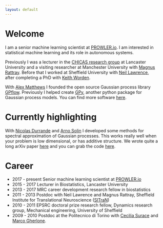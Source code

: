 ```yaml
---
layout: default
---
```

# Welcome
I am a senior machine learning scientist at [PROWLER.io](http://prowler.io). I am interested in statistical machine learning and its role in autonomous systems.

Previously I was a lecturer in the [CHICAS research group](http://chicas.lancaster-university.uk) at Lancaster University and a 
visiting researcher at Manchester University with [Magnus Rattray](http://www.ls.manchester.ac.uk/people/profile/?alias=rattraym). Before that I worked at Sheffield University with [Neil Lawrence](https://www.sheffield.ac.uk/neuroscience/staff/lawrence), after completing a PhD with [Keith Worden](http://shef.ac.uk/drg/people/keith).

With [Alex Matthews](http://mlg.eng.cam.ac.uk/?portfolio=alex-matthews) I founded the open source Gaussian process library [GPflow](https://github.com/GPflow/GPflow). Previously
I helped create [GPy](http://github.com/sheffieldML/GPy), another python package for Gaussian process models. You can find more software [here](code).

# Currently highlighting

With [Nicolas Durrande](https://sites.google.com/site/nicolasdurrandehomepage/) and [Arno Solin](http://becs.aalto.fi/~asolin/) I developed some methods for spectral approximation of Gaussian processes. This works really well when your problem is low dimensional, or has additive structure. We wrote quite a long arXiv paper [here](https://arxiv.org/abs/1611.06740) and you can grab the code [here](http://github.com/jameshensman/vff). 


# Career

 - 2017 - present Senior machine learning scientist at [PROWLER.io](http://prowler.io)
 - 2015 - 2017 Lecturer in Biostatistics, Lancaster University
 - 2013 - 2017 MRC career development research fellow in biostatistics
 - 2011 - 2013 Postdoc with Neil Lawrence and Magnus Rattray, Sheffield Institute for Translational Neuroscience ([SITraN](http://sitran.org))
 - 2010 - 2011 EPSRC doctoral prize research fellow, Dynamics research group, Mechanical engineering, University of Sheffield
 - 2009 - 2010 Postdoc at the Politecnico di Torino with [Cecilia Surace](https://didattica.polito.it/portal/pls/portal/sviluppo.scheda_pers_swas.show?m=001897) and [Marco Gherlone](https://didattica.polito.it/portal/pls/portal/sviluppo.scheda_pers_swas.show?m=003226). 

